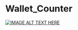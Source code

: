 # Wallet_Counter
[![IMAGE ALT TEXT HERE](https://img.youtube.com/vi/https://www.youtube.com/watch?v=T70t3mDiwvg/0.jpg)](https://www.youtube.com/watch?v=https://www.youtube.com/watch?v=T70t3mDiwvg)

